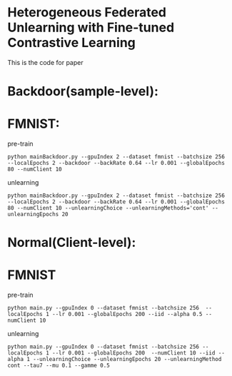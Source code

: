 # Heterogeneous Federated Unlearning with Fine-tuned Contrastive Learning
This is the code for paper 


# Backdoor(sample-level):

# FMNIST:
pre-train
```
python mainBackdoor.py --gpuIndex 2 --dataset fmnist --batchsize 256  --localEpochs 2 --backdoor --backRate 0.64 --lr 0.001 --globalEpochs 80 --numClient 10
```
unlearning
```
python mainBackdoor.py --gpuIndex 2 --dataset fmnist --batchsize 256  --localEpochs 2 --backdoor --backRate 0.64 --lr 0.001 --globalEpochs 80 --numClient 10 --unlearningChoice --unlearningMethods='cont' --unlearningEpochs 20
```



# Normal(Client-level):

# FMNIST
pre-train
```
python main.py --gpuIndex 0 --dataset fmnist --batchsize 256  --localEpochs 1 --lr 0.001 --globalEpochs 200 --iid --alpha 0.5 --numClient 10
```

unlearning
```
python main.py --gpuIndex 0 --dataset fmnist --batchsize 256 --localEpochs 1 --lr 0.001 --globalEpochs 200  --numClient 10 --iid --alpha 1 --unlearningChoice --unlearningEpochs 20 --unlearningMethod cont --tau7 --mu 0.1 --gamme 0.5
```



